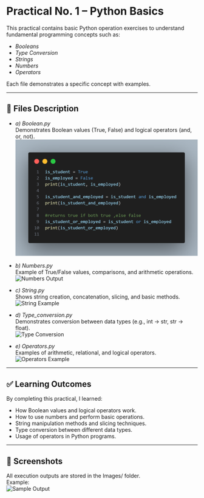 # Practical No. 1 – Python Basics

This practical contains basic Python operation exercises to understand fundamental programming concepts such as:

- *Booleans*
- *Type Conversion*
- *Strings*
- *Numbers*
- *Operators*

Each file demonstrates a specific concept with examples.

---

## 📂 Files Description

- *a) Boolean.py*  
  Demonstrates Boolean values (True, False) and logical operators (and, or, not).  
  ![Boolean Example](../Images/boolen.png)

- *b) Numbers.py*  
  Example of True/False values, comparisons, and arithmetic operations.  
  ![Numbers Output](../Images/image-1.png)

- *c) String.py*  
  Shows string creation, concatenation, slicing, and basic methods.  
  ![String Example](../Images/image-2.png)

- *d) Type_conversion.py*  
  Demonstrates conversion between data types (e.g., int → str, str → float).  
  ![Type Conversion](../Images/image-3.png)

- *e) Operators.py*  
  Examples of arithmetic, relational, and logical operators.  
  ![Operators Example](../Images/image-4.png)

---

## ✅ Learning Outcomes

By completing this practical, I learned:

- How Boolean values and logical operators work.  
- How to use numbers and perform basic operations.  
- String manipulation methods and slicing techniques.  
- Type conversion between different data types.  
- Usage of operators in Python programs.  

---

## 📸 Screenshots

All execution outputs are stored in the Images/ folder.  
Example:  
![Sample Output](../Images/image-5.png)